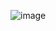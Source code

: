 ![image](https://user-images.githubusercontent.com/114063539/202092293-50b8d146-2213-4de5-b5b5-eee197c5b466.png)
